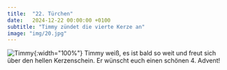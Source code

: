 ```yaml
---
title:  "22. Türchen"
date:   2024-12-22 00:00:00 +0100
subtitle: "Timmy zündet die vierte Kerze an"
image: "img/20.jpg"
---
```


![Timmy](../img/20.jpg){:width="100%"}
Timmy weiß, es ist bald so weit und freut sich über den hellen Kerzenschein.
Er wünscht euch einen schönen 4. Advent!